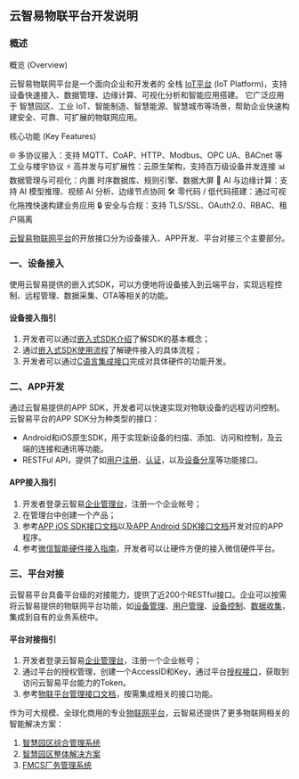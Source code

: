 ## 云智易物联平台开发说明


### 概述


概览 (Overview)

云智易物联网平台是一个面向企业和开发者的 全栈 [IoT平台](https://www.xlink.cn/products/iot-platform/) (IoT Platform)，支持设备快速接入、数据管理、边缘计算、可视化分析和智能应用搭建。
它广泛应用于 智慧园区、工业 IoT、智能制造、智慧能源、智慧城市等场景，帮助企业快速构建安全、可靠、可扩展的物联网应用。

核心功能 (Key Features)

🌐 多协议接入：支持 MQTT、CoAP、HTTP、Modbus、OPC UA、BACnet 等工业与楼宇协议
⚡ 高并发与可扩展性：云原生架构，支持百万级设备并发连接
📊 数据管理与可视化：内置 时序数据库、规则引擎、数据大屏
🧠 AI 与边缘计算：支持 AI 模型推理、视频 AI 分析、边缘节点协同
🛠️ 零代码 / 低代码搭建：通过可视化拖拽快速构建业务应用
🔒 安全与合规：支持 TLS/SSL、OAuth2.0、RBAC、租户隔离

[云智易物联网平台](https://www.xlink.cn/)的开放接口分为设备接入、APP开发、平台对接三个主要部分。


### 一、设备接入

使用云智易提供的嵌入式SDK，可以方便地将设备接入到云端平台，实现远程控制、远程管理、数据采集、OTA等相关的功能。

#### 设备接入指引

1. 开发者可以通过[嵌入式SDK介绍](https://github.com/xlink-corp/xlink-sdk/blob/master/设备端开发文档/1.XlinkSDK规范/1.SDK介绍.md)了解SDK的基本概念；
2. 通过[嵌入式SDK使用流程](https://github.com/xlink-corp/xlink-sdk/blob/master/设备端开发文档/1.XlinkSDK规范/2.SDK使用流程.md)了解硬件接入的具体流程；
3. 开发者可以通过[C语言集成接口](https://github.com/xlink-corp/xlink-sdk/blob/master/设备端开发文档/1.XlinkSDK规范/3.硬件SDK接口文档.md)完成对具体硬件的功能开发。

### 二、APP开发


通过云智易提供的APP SDK，开发者可以快速实现对物联设备的远程访问控制。
云智易平台的APP SDK分为种类型的接口：

* Android和iOS原生SDK，用于实现新设备的扫描、添加、访问和控制，及云端的连接和通讯等功能。
* RESTFul API，提供了如[用户注册](https://github.com/xlink-corp/xlink-sdk/blob/master/%E5%BA%94%E7%94%A8%E7%AB%AF%E5%BC%80%E5%8F%91%E6%96%87%E6%A1%A3/%E5%BA%94%E7%94%A8%E7%AB%AFRESTful%E6%8E%A5%E5%8F%A3%E6%96%87%E6%A1%A3/%E7%94%A8%E6%88%B7%E8%BA%AB%E4%BB%BD%E6%8E%A5%E5%8F%A3.md#email_register)、[认证](https://github.com/xlink-corp/xlink-sdk/blob/master/%E5%BA%94%E7%94%A8%E7%AB%AF%E5%BC%80%E5%8F%91%E6%96%87%E6%A1%A3/%E5%BA%94%E7%94%A8%E7%AB%AFRESTful%E6%8E%A5%E5%8F%A3%E6%96%87%E6%A1%A3/%E7%94%A8%E6%88%B7%E8%BA%AB%E4%BB%BD%E6%8E%A5%E5%8F%A3.md#user_auth)，以及[设备分享](https://github.com/xlink-corp/xlink-sdk/blob/master/%E5%BA%94%E7%94%A8%E7%AB%AF%E5%BC%80%E5%8F%91%E6%96%87%E6%A1%A3/%E5%BA%94%E7%94%A8%E7%AB%AFRESTful%E6%8E%A5%E5%8F%A3%E6%96%87%E6%A1%A3/%E8%AE%BE%E5%A4%87%E5%88%86%E4%BA%AB%E6%8E%A5%E5%8F%A3.md)等功能接口。


#### APP接入指引

1. 开发者登录云智易[企业管理台](https://admin.xlink.cn)，注册一个企业帐号；
2. 在管理台中创建一个产品；
3. 参考[APP iOS SDK接口文档](https://github.com/xlink-corp/xlink-sdk/blob/master/%E5%BA%94%E7%94%A8%E7%AB%AF%E5%BC%80%E5%8F%91%E6%96%87%E6%A1%A3/APP%20iOS%20SDK%E6%8E%A5%E5%8F%A3%E6%96%87%E6%A1%A3.md)以及[APP Android SDK接口文档](https://github.com/xlink-corp/xlink-sdk/blob/master/%E5%BA%94%E7%94%A8%E7%AB%AF%E5%BC%80%E5%8F%91%E6%96%87%E6%A1%A3/APP%20Android%20SDK%E6%8E%A5%E5%8F%A3%E6%96%87%E6%A1%A3.md)开发对应的APP程序。
4. 参考[微信智能硬件接入指南](https://github.com/xlink-corp/xlink-sdk/blob/master/%E5%BA%94%E7%94%A8%E7%AB%AF%E5%BC%80%E5%8F%91%E6%96%87%E6%A1%A3/%E5%BE%AE%E4%BF%A1%E6%99%BA%E8%83%BD%E7%A1%AC%E4%BB%B6%E6%8E%A5%E5%85%A5%E6%8C%87%E5%8D%97.md)，开发者可以让硬件方便的接入微信硬件平台。


### 三、平台对接

云智易平台具备平台级的对接能力，提供了近200个RESTful接口。企业可以按需将云智易提供的物联网平台功能，如[设备管理](https://github.com/xlink-corp/xlink-sdk/blob/master/%E7%89%A9%E8%81%94%E5%B9%B3%E5%8F%B0%E7%AE%A1%E7%90%86%E6%8E%A5%E5%8F%A3%E6%96%87%E6%A1%A3/%E4%BA%A7%E5%93%81%E4%B8%8E%E8%AE%BE%E5%A4%87%E7%AE%A1%E7%90%86%E6%8E%A5%E5%8F%A3.md)、[用户管理](https://github.com/xlink-corp/xlink-sdk/blob/master/%E7%89%A9%E8%81%94%E5%B9%B3%E5%8F%B0%E7%AE%A1%E7%90%86%E6%8E%A5%E5%8F%A3%E6%96%87%E6%A1%A3/%E7%94%A8%E6%88%B7%E7%AE%A1%E7%90%86%E6%8E%A5%E5%8F%A3.md)、[设备控制](https://github.com/xlink-corp/xlink-sdk/blob/master/%E7%89%A9%E8%81%94%E5%B9%B3%E5%8F%B0%E7%AE%A1%E7%90%86%E6%8E%A5%E5%8F%A3%E6%96%87%E6%A1%A3/%E8%AE%BE%E5%A4%87%E6%8E%A7%E5%88%B6%E6%8E%A5%E5%8F%A3.md)、[数据收集](https://github.com/xlink-corp/xlink-sdk/blob/master/%E7%89%A9%E8%81%94%E5%B9%B3%E5%8F%B0%E7%AE%A1%E7%90%86%E6%8E%A5%E5%8F%A3%E6%96%87%E6%A1%A3/%E6%95%B0%E6%8D%AE%E7%BB%9F%E8%AE%A1%E5%88%86%E6%9E%90%E6%8E%A5%E5%8F%A3.md)，集成到自有的业务系统中。

#### 平台对接指引

1. 开发者登录云智易[企业管理台](https://x.xlink.cn)，注册一个企业帐号；
2. 通过平台的授权管理，创建一个AccessID和Key，通过平台[授权接口](https://github.com/xlink-corp/xlink-sdk/blob/master/%E7%89%A9%E8%81%94%E5%B9%B3%E5%8F%B0%E7%AE%A1%E7%90%86%E6%8E%A5%E5%8F%A3%E6%96%87%E6%A1%A3/%E6%8E%88%E6%9D%83%E7%AE%A1%E7%90%86.md#auth)，获取到访问云智易平台能力的Token。
3. 参考[物联平台管理接口文档](https://github.com/xlink-corp/xlink-sdk/tree/master/物联平台管理接口文档)，按需集成相关的接口功能。


作为可大规模、全球化商用的专业[物联网平台](https://www.xlink.cn/)，云智易还提供了更多物联网相关的智能解决方案：
1. [智慧园区综合管理系统](https://www.xlink.cn/solutions/smart-park/)
2. [智慧园区整体解决方案](https://www.xlink.cn/solutions/smart-park/)
3. [FMCS厂务管理系统](https://www.xlink.cn/solutions/factory-control-system/)

